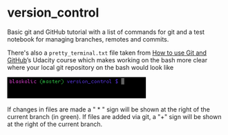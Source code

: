 # version_control
Basic git and GitHub tutorial with a list of commands for git and a test notebook for managing branches, remotes and commits.

There's also a `pretty_terminal.txt` file taken from [How to use Git and GitHub](https://www.udacity.com/course/how-to-use-git-and-github--ud775)’s Udacity course which makes working on the bash more clear where your local git repository on the bash would look like

![pretty terminal](https://github.com/blas-ko/version_control/blob/master/pretty_terminal.jpg)

If changes in files are made a " \* " sign will be shown at the right of the current branch (in green). If files are added via git, a  "+"  sign will be shown at the right of the current branch.
